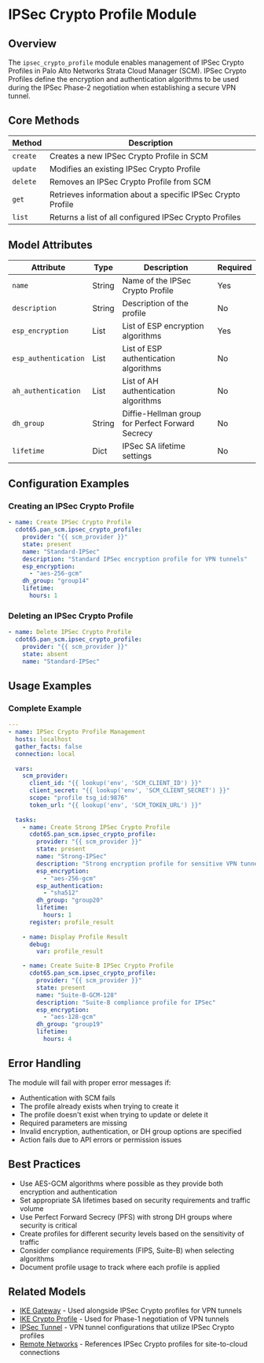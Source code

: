 # IPSec Crypto Profile Module

## Overview

The `ipsec_crypto_profile` module enables management of IPSec Crypto Profiles in Palo Alto Networks Strata Cloud
Manager (SCM). IPSec Crypto Profiles define the encryption and authentication algorithms to be used during the IPSec
Phase-2 negotiation when establishing a secure VPN tunnel.

## Core Methods

| Method   | Description                                                 |
|----------|-------------------------------------------------------------|
| `create` | Creates a new IPSec Crypto Profile in SCM                   |
| `update` | Modifies an existing IPSec Crypto Profile                   |
| `delete` | Removes an IPSec Crypto Profile from SCM                    |
| `get`    | Retrieves information about a specific IPSec Crypto Profile |
| `list`   | Returns a list of all configured IPSec Crypto Profiles      |

## Model Attributes

| Attribute            | Type   | Description                                      | Required |
|----------------------|--------|--------------------------------------------------|----------|
| `name`               | String | Name of the IPSec Crypto Profile                 | Yes      |
| `description`        | String | Description of the profile                       | No       |
| `esp_encryption`     | List   | List of ESP encryption algorithms                | Yes      |
| `esp_authentication` | List   | List of ESP authentication algorithms            | No       |
| `ah_authentication`  | List   | List of AH authentication algorithms             | No       |
| `dh_group`           | String | Diffie-Hellman group for Perfect Forward Secrecy | No       |
| `lifetime`           | Dict   | IPSec SA lifetime settings                       | No       |

## Configuration Examples

### Creating an IPSec Crypto Profile

```yaml
- name: Create IPSec Crypto Profile
  cdot65.pan_scm.ipsec_crypto_profile:
    provider: "{{ scm_provider }}"
    state: present
    name: "Standard-IPSec"
    description: "Standard IPSec encryption profile for VPN tunnels"
    esp_encryption: 
      - "aes-256-gcm"
    dh_group: "group14"
    lifetime:
      hours: 1
```

### Deleting an IPSec Crypto Profile

```yaml
- name: Delete IPSec Crypto Profile
  cdot65.pan_scm.ipsec_crypto_profile:
    provider: "{{ scm_provider }}"
    state: absent
    name: "Standard-IPSec"
```

## Usage Examples

### Complete Example

```yaml
---
- name: IPSec Crypto Profile Management
  hosts: localhost
  gather_facts: false
  connection: local
  
  vars:
    scm_provider:
      client_id: "{{ lookup('env', 'SCM_CLIENT_ID') }}"
      client_secret: "{{ lookup('env', 'SCM_CLIENT_SECRET') }}"
      scope: "profile tsg_id:9876"
      token_url: "{{ lookup('env', 'SCM_TOKEN_URL') }}"
  
  tasks:
    - name: Create Strong IPSec Crypto Profile
      cdot65.pan_scm.ipsec_crypto_profile:
        provider: "{{ scm_provider }}"
        state: present
        name: "Strong-IPSec"
        description: "Strong encryption profile for sensitive VPN tunnels"
        esp_encryption: 
          - "aes-256-gcm"
        esp_authentication: 
          - "sha512"
        dh_group: "group20"
        lifetime:
          hours: 1
      register: profile_result
    
    - name: Display Profile Result
      debug:
        var: profile_result

    - name: Create Suite-B IPSec Crypto Profile
      cdot65.pan_scm.ipsec_crypto_profile:
        provider: "{{ scm_provider }}"
        state: present
        name: "Suite-B-GCM-128"
        description: "Suite-B compliance profile for IPSec"
        esp_encryption: 
          - "aes-128-gcm"
        dh_group: "group19"
        lifetime:
          hours: 4
```

## Error Handling

The module will fail with proper error messages if:

- Authentication with SCM fails
- The profile already exists when trying to create it
- The profile doesn't exist when trying to update or delete it
- Required parameters are missing
- Invalid encryption, authentication, or DH group options are specified
- Action fails due to API errors or permission issues

## Best Practices

- Use AES-GCM algorithms where possible as they provide both encryption and authentication
- Set appropriate SA lifetimes based on security requirements and traffic volume
- Use Perfect Forward Secrecy (PFS) with strong DH groups where security is critical
- Create profiles for different security levels based on the sensitivity of traffic
- Consider compliance requirements (FIPS, Suite-B) when selecting algorithms
- Document profile usage to track where each profile is applied

## Related Models

- [IKE Gateway](ike_gateway.md) - Used alongside IPSec Crypto profiles for VPN tunnels
- [IKE Crypto Profile](ike_crypto_profile.md) - Used for Phase-1 negotiation of VPN tunnels
- [IPSec Tunnel](ipsec_tunnel.md) - VPN tunnel configurations that utilize IPSec Crypto profiles
- [Remote Networks](remote_networks.md) - References IPSec Crypto profiles for site-to-cloud connections
